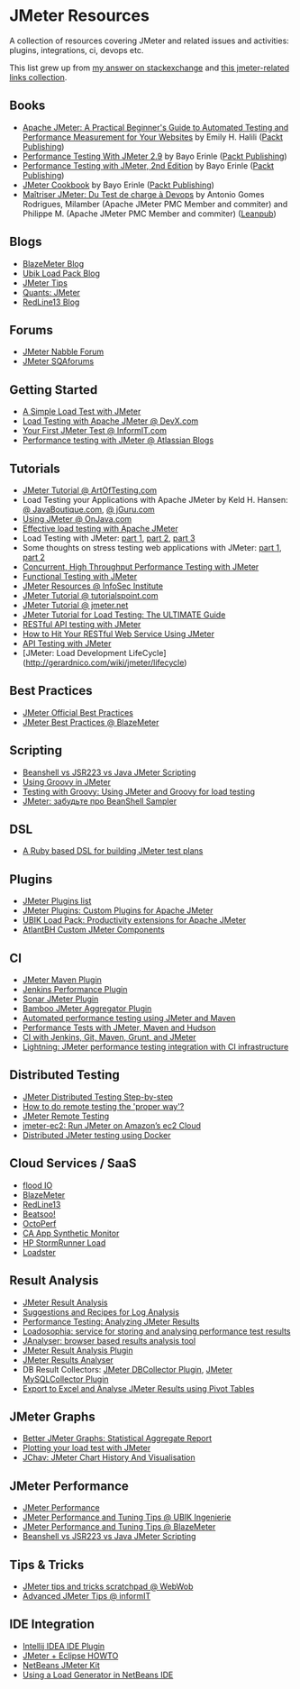 # JMeter Resources
A collection of resources covering JMeter and related issues and activities: plugins, integrations, ci, devops etc.

This list grew up from [my answer on stackexchange](http://sqa.stackexchange.com/a/2552/1842) and [this jmeter-related links collection](https://delicious.com/veslefrik/jmeter).

## Books

- [Apache JMeter: A Practical Beginner's Guide to Automated Testing and Performance Measurement for Your Websites](http://books.google.by/books/about/Apache_JMeter.html?id=nX8oKIEvUcYC) by Emily H. Halili ([Packt Publishing](https://www.packtpub.com/networking-and-servers/apache-jmeter))
- [Performance Testing With JMeter 2.9](http://books.google.by/books?id=fpWmv3wPT64C) by Bayo Erinle ([Packt Publishing](https://www.packtpub.com/application-development/performance-testing-jmeter-29))
- [Performance Testing with JMeter, 2nd Edition](https://books.google.by/books?id=6ditCAAAQBAJ) by Bayo Erinle ([Packt Publishing](https://www.packtpub.com/application-development/performance-testing-jmeter-second-edition))
- [JMeter Cookbook](https://books.google.by/books?id=gJUeBQAAQBAJ) by Bayo Erinle ([Packt Publishing](https://www.packtpub.com/application-development/jmeter-cookbook))
- [Maîtriser JMeter: Du Test de charge à Devops](http://samples.leanpub.com/maitriser-jmeter-du-test-de-charge-a-devops-sample.pdf) by Antonio Gomes Rodrigues, Milamber (Apache JMeter PMC Member and commiter) and Philippe M. (Apache JMeter PMC Member and commiter) ([Leanpub](https://leanpub.com/maitriser-jmeter-du-test-de-charge-a-devops))

## Blogs

- [BlazeMeter Blog](https://blazemeter.com/blog)
- [Ubik Load Pack Blog](http://www.ubik-ingenierie.com/blog/)
- [JMeter Tips](http://jmeter-tips.blogspot.com/)
- [Quants: JMeter](http://alexandru-ersenie.com/category/jmeter/)
- [RedLine13 Blog](https://www.redline13.com/blog/recent-posts/)

## Forums

- [JMeter Nabble Forum](http://jmeter.512774.n5.nabble.com/)
- [JMeter SQAforums](http://www.sqaforums.com/postlist.php?Cat=0&Board=UBB54)

## Getting Started

- [A Simple Load Test with JMeter](https://www.urbaninsight.com/2011/07/18/simple-load-test-with-jmeter)
- [Load Testing with Apache JMeter @ DevX.com](http://www.devx.com/webdev/Article/17950)
- [Your First JMeter Test @ InformIT.com](http://www.informit.com/guides/content.aspx?g=java&seqNum=269)
- [Performance testing with JMeter @ Atlassian Blogs](http://blogs.atlassian.com/2008/10/performance_testing_with_jmete/)

## Tutorials

- [JMeter Tutorial @ ArtOfTesting.com](http://artoftesting.com/performanceTesting.html)
- Load Testing your Applications with Apache JMeter by Keld H. Hansen: [@ JavaBoutique.com](http://web.archive.org/web/20120302160128/http://javaboutique.internet.com/tutorials/JMeter/), [@ jGuru.com](http://www.jguru.com/article/server-side/load-testing-with-apache-jmeter.html)
- [Using JMeter @ OnJava.com](http://www.onjava.com/lpt/a/3066)
- [Effective load testing with Apache JMeter](http://www.davegardner.me.uk/blog/2010/09/23/effective-load-testing-with-apache-jmeter/)
- Load Testing with JMeter: [part 1](https://lincolnloop.com/blog/2011/sep/21/load-testing-jmeter-part-1-getting-started/), [part 2](https://lincolnloop.com/blog/2011/oct/12/load-testing-jmeter-part-2-headless-testing-and-je/), [part 3](https://lincolnloop.com/blog/2012/sep/19/load-testing-jmeter-part-3-replaying-apache-logs/)
- Some thoughts on stress testing web applications with JMeter: [part 1](http://nico.vahlas.eu/2010/03/17/some-thoughts-on-stress-testing-web-applications-with-jmeter-part-1/), [part 2](http://nico.vahlas.eu/2010/03/30/some-thoughts-on-stress-testing-web-applications-with-jmeter-part-2/)
- [Concurrent, High Throughput Performance Testing with JMeter](http://planet.jboss.org/post/concurrent_high_throughput_performance_testing_with_jmeter)
- [Functional Testing with JMeter](https://www.packtpub.com/books/content/functional-testing-jmeter)
- [JMeter Resources @ InfoSec Institute](http://resources.infosecinstitute.com/search/?s=jmeter)
- [JMeter Tutorial @ tutorialspoint.com ](http://www.tutorialspoint.com/jmeter/)
- [JMeter Tutorial @ jmeter.net](http://www.jmeter.net/)
- [JMeter Tutorial for Load Testing: The ULTIMATE Guide](http://www.javacodegeeks.com/2014/11/jmeter-tutorial-load-testing.html)
- [RESTful API testing with JMeter](http://www.ibm.com/developerworks/cloud/library/cl-jmeter-restful/)
- [How to Hit Your RESTful Web Service Using JMeter](http://crunchify.com/how-to-hit-your-restful-web-service-using-jmeter-perform-a-simple-load-test/)
- [API Testing with JMeter](http://www.gcdtech.com/blog/api-testing-with-jmeter/)
- [JMeter: Load Development LifeCycle] (http://gerardnico.com/wiki/jmeter/lifecycle)

## Best Practices

- [JMeter Official Best Practices](http://jmeter.apache.org/usermanual/best-practices.html)
- [JMeter Best Practices @ BlazeMeter](https://docs.blazemeter.com/customer/portal/articles/1932776-jmeter-best-practices)

## Scripting

- [Beanshell vs JSR223 vs Java JMeter Scripting](http://blazemeter.com/blog/beanshell-vs-jsr223-vs-java-jmeter-scripting-its-performance)
- [Using Groovy in JMeter](http://jroller.com/isaaclevin/entry/using_groovy_in_jmeter)
- [Testing with Groovy: Using JMeter and Groovy for load testing](https://www.packtpub.com/sites/default/files/downloads/Testingwithgroovy.pdf)
- [JMeter: забудьте про BeanShell Sampler](http://habrahabr.ru/post/250731/)

## DSL

- [A Ruby based DSL for building JMeter test plans](https://github.com/flood-io/ruby-jmeter)

## Plugins

- [JMeter Plugins list](https://docs.google.com/spreadsheets/d/1FYMw3zCMr2Y37QCG_vOyC3HyrLxxi7x5I3khWLj3isU/edit?usp=sharing)
- [JMeter Plugins: Custom Plugins for Apache JMeter](http://jmeter-plugins.org/)
- [UBIK Load Pack: Productivity extensions for Apache JMeter](http://ubikloadpack.com/)
- [AtlantBH Custom JMeter Components](https://github.com/ATLANTBH/jmeter-components/)

## CI

- [JMeter Maven Plugin](http://jmeter.lazerycode.com/)
- [Jenkins Performance Plugin](https://wiki.jenkins-ci.org/display/JENKINS/Performance+Plugin)
- [Sonar JMeter Plugin](https://github.com/SonarCommunity/sonar-jmeter)
- [Bamboo JMeter Aggregator Plugin](https://github.com/diegomansua/Bamboo-JMeter-Aggregator-Plugin)
- [Automated performance testing using JMeter and Maven](http://blogs.atlassian.com/2009/10/automated_performance_testing_using_jmeter_and_maven/)
- [Performance Tests with JMeter, Maven and Hudson](http://www.theserverlabs.com/blog/2009/04/23/performance-tests-with-jmeter-maven-and-hudson/)
- [CI with Jenkins, Git, Maven, Grunt, and JMeter](https://github.com/dzuluagaapigee/apigee-ci-jenkins-git-maven-jmeter)
- [Lightning: JMeter performance testing integration with CI infrastructure](https://github.com/automatictester/lightning)

## Distributed Testing

- [JMeter Distributed Testing Step-by-step](http://jmeter.apache.org/usermanual/jmeter_distributed_testing_step_by_step.pdf)
- [How to do remote testing the 'proper way'?](http://wiki.apache.org/jmeter/JMeterFAQ#How_to_do_remote_testing_the_.27proper_way.27.3F)
- [JMeter Remote Testing](http://jmeter.apache.org/usermanual/remote-test.html)
- [jmeter-ec2: Run JMeter on Amazon’s ec2 Cloud](http://www.http503.com/2012/run-jmeter-on-amazon-ec2-cloud/)
- [Distributed JMeter testing using Docker](http://srivaths.blogspot.com/2014/08/distrubuted-jmeter-testing-using-docker.html)

## Cloud Services / SaaS

- [flood IO](http://flood.io/)
- [BlazeMeter](http://blazemeter.com/)
- [RedLine13](http://redline13.com/)
- [Beatsoo!](https://beatsoo.org/)
- [OctoPerf](https://octoperf.com/)
- [CA App Synthetic Monitor](https://cloudmonitor.ca.com/en/feature/transaction-monitoring-web-application-testing.html)
- [HP StormRunner Load](https://saas.hp.com/software/stormrunner-load)
- [Loadster](http://www.loadsterperformance.com/)

## Result Analysis

- [JMeter Result Analysis](http://artoftesting.com/performanceTesting/resultAnaysis.html)
- [Suggestions and Recipes for Log Analysis](http://wiki.apache.org/jmeter/LogAnalysis)
- [Performance Testing: Analyzing JMeter Results](http://www.datazoo.de/articles/158/performance-testing-analyzing-jmeter-results/)
- [Loadosophia: service for storing and analysing performance test results](http://loadosophia.org/)
- [JAnalyser: browser based results analysis tool](http://janalyser.com/)
- [JMeter Result Analysis Plugin](https://github.com/afranken/jmeter-analysis-maven-plugin)
- [JMeter Results Analyser](http://sourceforge.net/projects/jmstats/)
- DB Result Collectors: [JMeter DBCollector Plugin](http://sourceforge.net/projects/jmeterdbcollect/), [JMeter MySQLCollector Plugin](http://wiki.apache.org/jmeter/MysqlCollectorPlugin)
- [Export to Excel and Analyse JMeter Results using Pivot Tables](http://alexandru-ersenie.com/2009/08/28/jmeter-results-analysis-using-pivot-tables-in-excel/)

## JMeter Graphs

- [Better JMeter Graphs: Statistical Aggregate Report](http://rubenlaguna.com/wp/better-jmeter-graphs/)
- [Plotting your load test with JMeter](http://www.metaltoad.com/blog/plotting-your-load-test-jmeter)
- [JChav: JMeter Chart History And Visualisation](https://github.com/d6y/jchav)

## JMeter Performance

- [JMeter Performance](http://wiki.apache.org/jmeter/JMeterPerformance)
- [JMeter Performance and Tuning Tips @ UBIK Ingenierie](http://www.ubik-ingenierie.com/blog/jmeter_performance_tuning_tips/)
- [JMeter Performance and Tuning Tips @ BlazeMeter](https://blazemeter.com/blog/jmeter-performance-and-tuning-tips)
- [Beanshell vs JSR223 vs Java JMeter Scripting](http://blazemeter.com/blog/beanshell-vs-jsr223-vs-java-jmeter-scripting-its-performance)

## Tips & Tricks

- [JMeter tips and tricks scratchpad @ WebWob](http://www.webwob.com/html/jmeter_tips.html)
- [Advanced JMeter Tips @ informIT](http://www.informit.com/guides/printerfriendly.aspx?g=java&seqNum=520)

## IDE Integration

- [Intellij IDEA IDE Plugin](https://github.com/ponomandr/jmeter-idea-plugin)
- [JMeter + Eclipse HOWTO](http://people.apache.org/~mkostrze/jmeter-eclipse/index.html)
- [NetBeans JMeter Kit](http://plugins.netbeans.org/plugin/49923/jmeter)
- [Using a Load Generator in NetBeans IDE](https://netbeans.org/kb/docs/java/profile-loadgenerator.html)